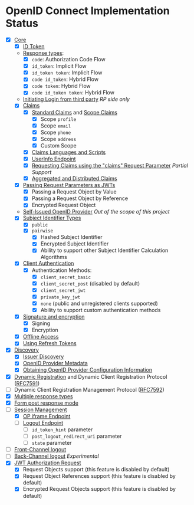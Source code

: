 # OpenID Connect Implementation Status

* [x] [Core](http://openid.net/specs/openid-connect-core-1_0.html)
    *  [x] [ID Token](http://openid.net/specs/openid-connect-core-1_0.html#IDToken)
    * [Response types](http://openid.net/specs/openid-connect-core-1_0.html#Authentication):
        * [x] `code`: Authorization Code Flow
        * [x] `id_token`: Implicit Flow
        * [x] `id_token token`: Implicit Flow
        * [x] `code id_token`: Hybrid Flow
        * [x] `code token`: Hybrid Flow
        * [x] `code id_token token`: Hybrid Flow
    * [Initiating Login from third party](http://openid.net/specs/openid-connect-core-1_0.html#ThirdPartyInitiatedLogin) *RP side only*
    * [x] [Claims](http://openid.net/specs/openid-connect-core-1_0.html#Claims)
        * [x] [Standard Claims](http://openid.net/specs/openid-connect-core-1_0.html#StandardClaims) and [Scope Claims](http://openid.net/specs/openid-connect-core-1_0.html#ScopeClaims)
            * [x] Scope `profile`
            * [x] Scope `email`
            * [x] Scope `phone`
            * [x] Scope `address`
            * [x] Custom Scope
        * [x] [Claims Languages and Scripts](http://openid.net/specs/openid-connect-core-1_0.html#ClaimsLanguagesAndScripts)
        * [x] [UserInfo Endpoint](http://openid.net/specs/openid-connect-core-1_0.html#UserInfo)
        * [x] [Requesting Claims using the "claims" Request Parameter](http://openid.net/specs/openid-connect-core-1_0.html#ClaimsParameter) *Partial Support*
        * [x] [Aggregated and Distributed Claims](http://openid.net/specs/openid-connect-core-1_0.html#AggregatedDistributedClaims)
    * [x] [Passing Request Parameters as JWTs](http://openid.net/specs/openid-connect-core-1_0.html#JWTRequests)
        * [x] Passing a Request Object by Value
        * [x] Passing a Request Object by Reference
        * [x] Encrypted Request Object
    * [Self-Issued OpenID Provider](http://openid.net/specs/openid-connect-core-1_0.html#SelfIssued) *Out of the scope of this project*
    * [x] [Subject Identifier Types](http://openid.net/specs/openid-connect-core-1_0.html#SubjectIDTypes)
        * [x] `public`
        * [x] `pairwise`
            * [x] Hashed Subject Identifier
            * [x] Encrypted Subject Identifier
            * [x] Ability to support other Subject Identifier Calculation Algorithms
    * [x]  [Client Authentication](http://openid.net/specs/openid-connect-core-1_0.html#ClientAuthentication)
        * [x] Authentication Methods:
            * [x] `client_secret_basic`
            * [x] `client_secret_post` (disabled by default)
            * [x] `client_secret_jwt`
            * [x] `private_key_jwt`
            * [x] `none` (public and unregistered clients supported)
            * [x] Ability to support custom authentication methods
    * [x]  [Signature and encryption](http://openid.net/specs/openid-connect-core-1_0.html#SigEnc)
        * [x]  Signing
        * [x]  Encryption
    * [x] [Offline Access](http://openid.net/specs/openid-connect-core-1_0.html#OfflineAccess)
    * [x] [Using Refresh Tokens](http://openid.net/specs/openid-connect-core-1_0.html#RefreshTokens)
* [x] [Discovery](http://openid.net/specs/openid-connect-discovery-1_0.html)
    * [x] [Issuer Discovery](http://openid.net/specs/openid-connect-discovery-1_0.html#IssuerDiscovery)
    * [x] [OpenID Provider Metadata](http://openid.net/specs/openid-connect-discovery-1_0.html#ProviderMetadata)
    * [x] [Obtaining OpenID Provider Configuration Information](http://openid.net/specs/openid-connect-discovery-1_0.html#ProviderConfig)
* [x] [Dynamic Registration](http://openid.net/specs/openid-connect-registration-1_0.html) and Dynamic Client Registration Protocol ([RFC7591](https://tools.ietf.org/html/rfc7591))
* [ ] Dynamic Client Registration Management Protocol ([RFC7592](https://tools.ietf.org/html/rfc7592))
* [x] [Multiple response types](http://openid.net/specs/oauth-v2-multiple-response-types-1_0.html)
* [x] [Form post response mode](http://openid.net/specs/oauth-v2-form-post-response-mode-1_0.html)
* [ ] [Session Management](http://openid.net/specs/openid-connect-session-1_0.html)
    * [x] [OP iframe Endpoint](http://openid.net/specs/openid-connect-session-1_0.html#OPiframe)
    * [ ] [Logout Endpoint](http://openid.net/specs/openid-connect-session-1_0.html#RPLogout)
        * [ ] `id_token_hint` parameter
        * [ ] `post_logout_redirect_uri` parameter
        * [ ] `state` parameter
* [ ] [Front-Channel logout](http://openid.net/specs/openid-connect-frontchannel-1_0.html)
* [ ] [Back-Channel logout](http://openid.net/specs/openid-connect-backchannel-1_0.html) *Experimental*
* [x] [JWT Authorization Request](https://tools.ietf.org/html/draft-ietf-oauth-jwsreq)
    * [x] Request Objects support (this feature is disabled by default)
    * [x] Request Object References support (this feature is disabled by default)
    * [x] Encrypted Request Objects support (this feature is disabled by default)
